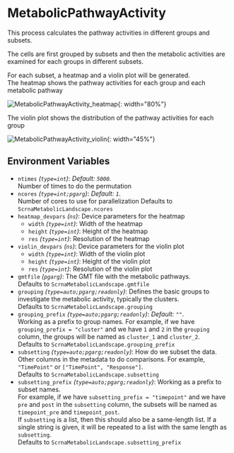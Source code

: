 # MetabolicPathwayActivity

This process calculates the pathway activities in different groups and subsets.

The cells are first grouped by subsets and then the metabolic activities are
examined for each groups in different subsets.<br />

For each subset, a heatmap and a violin plot will be generated.<br />
The heatmap shows the pathway activities for each group and each metabolic pathway

![MetabolicPathwayActivity_heatmap](https://pwwang.github.io/immunopipe/processes/images/MetabolicPathwayActivity_heatmap.png){: width="80%"}

The violin plot shows the distribution of the pathway activities for each group

![MetabolicPathwayActivity_violin](https://pwwang.github.io/immunopipe/processes/images/MetabolicPathwayActivity_violin.png){: width="45%"}

## Environment Variables

- `ntimes` *(`type=int`)*: *Default: `5000`*. <br />
    Number of times to do the permutation
- `ncores` *(`type=int;pgarg`)*: *Default: `1`*. <br />
    Number of cores to use for parallelization
    Defaults to `ScrnaMetabolicLandscape.ncores`
- `heatmap_devpars` *(`ns`)*:
    Device parameters for the heatmap
    - `width` *(`type=int`)*:
        Width of the heatmap
    - `height` *(`type=int`)*:
        Height of the heatmap
    - `res` *(`type=int`)*:
        Resolution of the heatmap
- `violin_devpars` *(`ns`)*:
    Device parameters for the violin plot
    - `width` *(`type=int`)*:
        Width of the violin plot
    - `height` *(`type=int`)*:
        Height of the violin plot
    - `res` *(`type=int`)*:
        Resolution of the violin plot
- `gmtfile` *(`pgarg`)*:
    The GMT file with the metabolic pathways.<br />
    Defaults to `ScrnaMetabolicLandscape.gmtfile`
- `grouping` *(`type=auto;pgarg;readonly`)*:
    Defines the basic groups to
    investigate the metabolic activity, typically the clusters.<br />
    Defaults to `ScrnaMetabolicLandscape.grouping`
- `grouping_prefix` *(`type=auto;pgarg;readonly`)*: *Default: `""`*. <br />
    Working as a prefix to group
    names. For example, if we have `grouping_prefix = "cluster"` and
    we have `1` and `2` in the `grouping` column, the groups
    will be named as `cluster_1` and `cluster_2`.<br />
    Defaults to `ScrnaMetabolicLandscape.grouping_prefix`
- `subsetting` *(`type=auto;pgarg;readonly`)*:
    How do we subset the data. Other
    columns in the metadata to do comparisons. For example,
    `"TimePoint"` or `["TimePoint", "Response"]`.<br />
    Defaults to `ScrnaMetabolicLandscape.subsetting`
- `subsetting_prefix` *(`type=auto;pgarg;readonly`)*:
    Working as a prefix to
    subset names.<br />
    For example, if we have `subsetting_prefix = "timepoint"` and
    we have `pre` and `post` in the `subsetting` column, the subsets
    will be named as `timepoint_pre` and `timepoint_post`.<br />
    If `subsetting` is a list, then this should also be a
    same-length list. If a single string is given, it will be
    repeated to a list with the same length as `subsetting`.<br />
    Defaults to `ScrnaMetabolicLandscape.subsetting_prefix`

